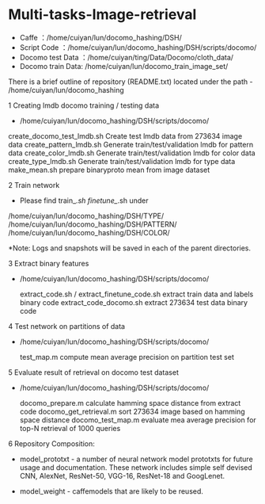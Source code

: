 # Multi-tasks-Image-retrieval

- Caffe ：/home/cuiyan/lun/docomo_hashing/DSH/
- Script Code ：/home/cuiyan/lun/docomo_hashing/DSH/scripts/docomo/
- Docomo test Data ：/home/cuiyan/ting/Data/Docomo/cloth_data/
- Docomo train Data: /home/cuiyan/lun/docomo_train_image_set/

There is a brief outline of repository (README.txt) located under the path - /home/cuiyan/lun/docomo_hashing 

1 Creating lmdb docomo training / testing data
- /home/cuiyan/lun/docomo_hashing/DSH/scripts/docomo/

 create_docomo_test_lmdb.sh           Create test lmdb data from 273634 image data
 create_pattern_lmdb.sh               Generate train/test/validation lmdb for pattern data
 create_color_lmdb.sh                 Generate train/test/validation lmdb for color data
 create_type_lmdb.sh                  Generate train/test/validation lmdb for type data
 make_mean.sh			      prepare binaryproto mean from image dataset


2 Train network
- Please find train_*.sh finetune_*.sh under

/home/cuiyan/lun/docomo_hashing/DSH/TYPE/
/home/cuiyan/lun/docomo_hashing/DSH/PATTERN/
/home/cuiyan/lun/docomo_hashing/DSH/COLOR/

*Note: Logs and snapshots will be saved in each of the parent directories.


3 Extract binary features
- /home/cuiyan/lun/docomo_hashing/DSH/scripts/docomo/

	extract_code.sh / extract_finetune_code.sh   extract train data and labels binary code
	extract_code_docomo.sh                       extract 273634 test data binary code


4 Test network on partitions of data
- /home/cuiyan/lun/docomo_hashing/DSH/scripts/docomo/

	test_map.m          compute mean average precision on partition test set


5 Evaluate result of retrieval on docomo test dataset
- /home/cuiyan/lun/docomo_hashing/DSH/scripts/docomo/

	docomo_prepare.m		calculate hamming space distance from extract code
	docomo_get_retrieval.m	sort 273634 image based on hamming space distance
	docomo_test_map.m		evaluate mea average precision for top-N retrieval of 1000 queries
  
6 Repository Composition:
- model_prototxt
       - a number of neural network model prototxts for future usage and documentation.
	 These network includes simple self devised CNN, AlexNet, ResNet-50, VGG-16, ResNet-18
         and GoogLenet. 

- model_weight
       - caffemodels that are likely to be reused.
